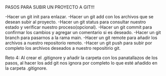 PASOS PARA SUBIR UN PROYECTO A GIT!!!

-Hacer un git init para enlazar.
-Hacer un git add con los archivos que se desean subir al proyecto.
-Hacer un git status para consultar nuestro estado y verificar nuestro proceso(opcional).
-Hacer un git commit para confirmar los cambios y agregar un comentario si es deseado.
-Hacer un git branch para pasarnos a la rama main.
-Hacer un git remote para añadir los archivos a nuestro repositorio remoto.
-Hacer un git push para subir por completo los archivos deseados a nuestro repositirio git.

Reto 4:
Al crear el .gitignore y añadir la carpeta con los panatallazos de los pasos, al hacer los add git nos ignora por completo lo que esté añadido en la carpeta .gitignore.
